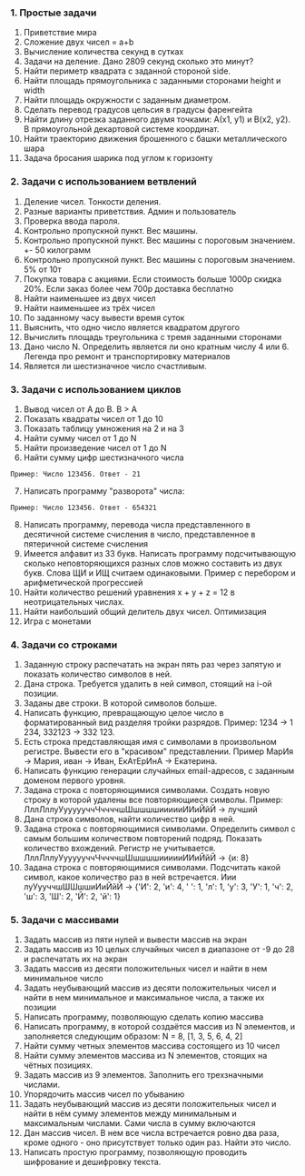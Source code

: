 ### 1. Простые задачи
1. Приветствие мира
2. Сложение двух чисел = a+b
3. Вычисление количества секунд в сутках
4. Задачи на деление. Дано 2809 секунд сколько это минут?
5. Найти периметр квадрата с заданной стороной side.
6. Найти площадь прямоугольника с заданными сторонами height и width
7. Найти площадь окружности с заданным диаметром.
8. Сделать перевод градусов цельсия в градусы фаренгейта
9. Найти длину отрезка заданного двумя точками: А(x1, y1) и B(x2, y2).
   В прямоугольной декартовой системе координат.
10. Найти траекторию движения брошенного с башки металлического шара
11. Задача бросания шарика под углом к горизонту

### 2. Задачи с использованием ветвлений
1. Деление чисел. Тонкости деления.
2. Разные варианты приветствия. Админ и пользователь
3. Проверка ввода пароля.  
4. Контрольно пропускной пункт. Вес машины.
5. Контрольно пропускной пункт. Вес машины с пороговым значением. +- 50 килограмм
6. Контрольно пропускной пункт. Вес машины с пороговым значением. 5% от 10т
7. Покупка товара с акциями. Если стоимость больше 1000р скидка 20%. Если заказ более чем 700р доставка бесплатно
8. Найти наименьшее из двух чисел
9. Найти наименьшее из трёх чисел
10. По заданному часу вывести время суток
11. Выяснить, что одно число является квадратом другого
12. Вычислить площадь треугольника с тремя заданными сторонами
13. Дано число N. Определить является ли оно кратным числу 4 или 6. Легенда про ремонт и транспортировку материалов
14. Является ли шестизначное число счастливым.

### 3. Задачи с использованием циклов
1. Вывод чисел от A до B. B > A
2. Показать квадраты чисел от 1 до 10
3. Показать таблицу умножения на 2 и на 3
4. Найти сумму чисел от 1 до N
5. Найти произведение чисел от 1 до N
6. Найти сумму цифр шестизначного числа
```
Пример: Число 123456. Ответ - 21
```
7. Написать программу "разворота" числа:
```
Пример: Число 123456. Ответ - 654321
```
8. Написать программу, перевода числа представленного в десятичной системе счисления в число, представленное в пятеричной системе счисления
9. Имеется алфавит из 33 букв. Написать программу подсчитывающую сколько неповторяющихся разных слов можно составить из двух букв. Слова ЩИ и ИЩ считаем одинаковыми. 
Пример с перебором и арифметической прогрессией
10.  Найти количество решений уравнения x + y + z = 12 в неотрицательных числах.
11. Найти наибольший общий делитель двух чисел. Оптимизация
12. Игра с монетами

### 4. Задачи со строками
1. Заданную строку распечатать на экран пять раз через запятую и показать количество символов в ней.
2. Дана строка. Требуется удалить в ней символ, стоящий на i-ой позиции.
3. Заданы две строки. В которой символов больше.
4. Написать функцию, превращающую целое число в форматированный вид разделяя тройки разрядов. Пример: 1234 -> 1 234, 332123 -> 332 123.
5. Есть строка представляющая имя с символами в произвольном регистре. Вывести его в "красивом" представлении. Пример МарИя -> Мария, иван -> Иван, ЕкАтЕрИнА -> Екатерина.
6. Написать функцию генерации случайных email-адресов, с заданным доменом первого уровня.
7. Задана строка с повторяющимися символами. Создать новую строку в которой удалены все повторяющиеся символы. Пример: ЛллЛллуУуууууччЧччччшШшшшшиииииИИиЙйЙ -> лучший
8. Дана строка символов, найти количество цифр в ней.
9. Задана строка с повторяющимися символами. Определить символ с самым большим количеством повторений подряд. Показать количество вхождений. Регистр не учитывается. ЛллЛллуУуууууччЧччччшШшшшшиииииИИиЙйЙ -> {и: 8}
10. Задана строка с повторяющимися символами. Подсчитать какой символ, какое количество раз в ней встречается. Иии луУууччшШШшшиИиЙйЙ -> {'И': 2, 'и': 4, ' ': 1, 'л': 1, 'у': 3, 'У': 1, 'ч': 2, 'ш': 3, 'Ш': 2, 'Й': 2, 'й': 1}

### 5. Задачи с массивами
1. Задать массив из пяти нулей и вывести массив на экран
2. Задать массив из 10 целых случайных чисел в диапазоне от -9 до 28 и распечатать их на экран
3. Задать массив из десяти положительных чисел и найти в нем минимальное число 
4. Задать неубывающий массив из десяти положительных чисел и найти в нем минимальное и максимальное числа, а также их позиции
5. Написать программу, позволяющую сделать копию массива
6. Написать программу, в которой создаётся массив из N элементов, и заполняется следующим образом: N = 8, [1, 3, 5, 6, 4, 2]
7. Найти сумму четных элементов массива состоящего из 10 чисел
8. Найти сумму элементов массива из N элементов, стоящих на чётных позициях.
9. Задать массив из 9 элементов. Заполнить его трехзначными числами.
10. Упорядочить массив чисел по убыванию
11. Задать неубывающий массив из десяти положительных чисел и найти в нём сумму элементов между минимальным и максимальным числами. Сами числа в сумму включаются
12. Дан массив чисел. В нем все числа встречается ровно два раза, кроме одного - оно присутствует только один раз. Найти это число.
13. Написать простую программу, позволяющую проводить шифрование и дешифровку текста.
